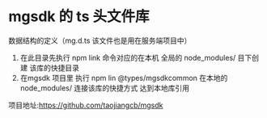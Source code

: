 # mgsdk 的 ts 头文件库

数据结构的定义（mg.d.ts 该文件也是用在服务端项目中）

1. 在此目录先执行 npm link 命令对应的在本机 全局的 node_modules/ 目下创建 该库的快捷目录 
2. 在mgsdk 项目里 执行 npm lin @types/mgsdkcommon 在本地的 node_modules/ 连接该库的快捷方式 达到本地库引用

项目地址:https://github.com/taojiangcb/mgsdk
